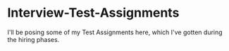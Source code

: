 # Interview-Test-Assignments

I'll be posing some of my Test Assignments here, which I've gotten during the hiring phases.
